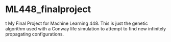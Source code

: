 # ML448_finalproject

t
My Final Project for Machine Learning 448. This is just the genetic algorithm used with a Conway life simulation to attempt to find new infinitely propagating configurations.
